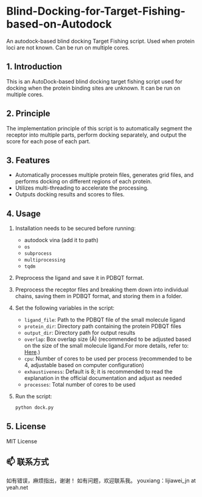 # Blind-Docking-for-Target-Fishing-based-on-Autodock
An autodock-based blind docking Target Fishing script. Used when protein loci are not known. Can be run on multiple cores.

## 1. Introduction
This is an AutoDock-based blind docking target fishing script used for docking when the protein binding sites are unknown. It can be run on multiple cores.

## 2. Principle
The implementation principle of this script is to automatically segment the receptor into multiple parts, perform docking separately, and output the score for each pose of each part.

## 3. Features
- Automatically processes multiple protein files, generates grid files, and performs docking on different regions of each protein.
- Utilizes multi-threading to accelerate the processing.
- Outputs docking results and scores to files.

## 4. Usage
1. Installation needs to be secured before running:
   - autodock vina (add it to path)
   - `os`
   - `subprocess`
   - `multiprocessing`
   - `tqdm`
2. Preprocess the ligand and save it in PDBQT format.
3. Preprocess the receptor files and breaking them down into individual chains, saving them in PDBQT format, and storing them in a folder.
4. Set the following variables in the script:
   - `ligand_file`: Path to the PDBQT file of the small molecule ligand
   - `protein_dir`: Directory path containing the protein PDBQT files
   - `output_dir`: Directory path for output results
   - `overlap`: Box overlap size (Å) (recommended to be adjusted based on the size of the small molecule ligand.For more details, refer to: [Here](https://github.com/LIJIAWEI040301/Use-computational-methods-to-roughly-estimate-the-size-of-small-molecule-compounds).)
   - `cpu`: Number of cores to be used per process (recommended to be 4, adjustable based on computer configuration)
   - `exhaustiveness`: Default is 8; it is recommended to read the explanation in the official documentation and adjust as needed
   - `processes`: Total number of cores to be used

5. Run the script:
   ```bash
   python dock.py
   ```

## 5. License
MIT License

## 📫 联系方式

如有错误，麻烦指出，谢谢！
如有问题，欢迎联系我。
youxiang：lijiawei_jn at yeah.net
